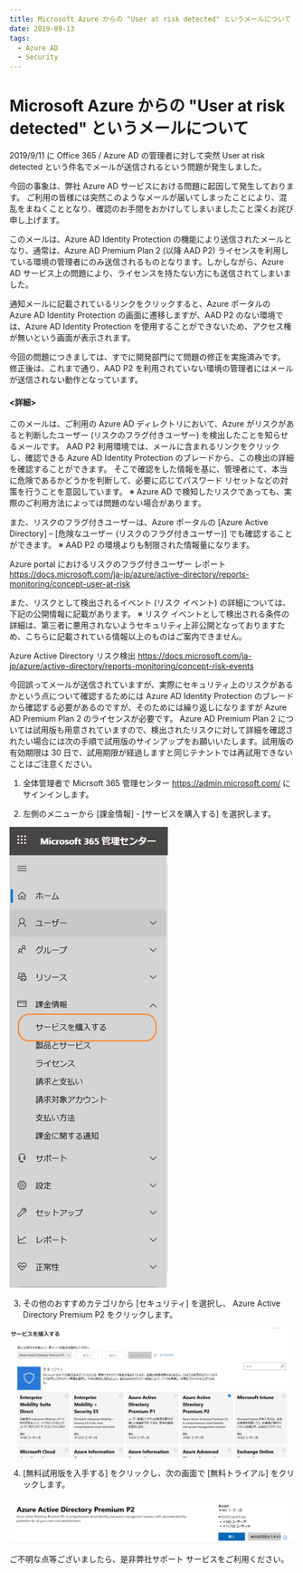 ```yaml
---
title: Microsoft Azure からの "User at risk detected" というメールについて
date: 2019-09-13
tags:
  - Azure AD
  - Security
---
```


# Microsoft Azure からの "User at risk detected" というメールについて

2019/9/11 に Office 365 / Azure AD の管理者に対して突然 User at risk detected という件名でメールが送信されるという問題が発生しました。

今回の事象は、弊社 Azure AD サービスにおける問題に起因して発生しております。
ご利用の皆様には突然このようなメールが届いてしまったことにより、混乱をまねくこととなり、確認のお手間をおかけしてしまいましたこと深くお詫び申し上げます。

このメールは、Azure AD Identity Protection の機能により送信されたメールとなり、通常は、Azure AD Premium Plan 2 (以降 AAD P2) ライセンスを利用している環境の管理者にのみ送信されるものとなります。しかしながら、Azure AD サービス上の問題により、ライセンスを持たない方にも送信されてしまいました。

通知メールに記載されているリンクをクリックすると、Azure ポータルの Azure AD Identity Protection の画面に遷移しますが、AAD P2 のない環境では、Azure AD Identity Protection を使用することができないため、アクセス権が無いという画面が表示されます。

今回の問題につきましては、すでに開発部門にて問題の修正を実施済みです。
修正後は、これまで通り、AAD P2 を利用されていない環境の管理者にはメールが送信されない動作となっています。

#### <詳細>
このメールは、ご利用の Azure AD ディレクトリにおいて、Azure がリスクがあると判断したユーザー (リスクのフラグ付きユーザー) を検出したことを知らせるメールです。
AAD P2 利用環境では、メールに含まれるリンクをクリックし、確認できる Azure AD Identity Protection のブレードから、この検出の詳細を確認することができます。
そこで確認をした情報を基に、管理者にて、本当に危険であるかどうかを判断して、必要に応じてパスワード リセットなどの対策を行うことを意図しています。
	※ Azure AD で検知したリスクであっても、実際のご利用方法によっては問題のない場合があります。

また、リスクのフラグ付きユーザーは、Azure ポータルの [Azure Active Directory] – [危険なユーザー (リスクのフラグ付きユーザー)] でも確認することができます。
	※ AAD P2 の環境よりも制限された情報量になります。

Azure portal におけるリスクのフラグ付きユーザー レポート
https://docs.microsoft.com/ja-jp/azure/active-directory/reports-monitoring/concept-user-at-risk

また、リスクとして検出されるイベント (リスク イベント) の詳細については、下記の公開情報に記載があります。
	※ リスク イベントとして検出される条件の詳細は、第三者に悪用されないようセキュリティ上非公開となっておりますため、こちらに記載されている情報以上のものはご案内できません。

Azure Active Directory リスク検出
https://docs.microsoft.com/ja-jp/azure/active-directory/reports-monitoring/concept-risk-events

今回誤ってメールが送信されていますが、実際にセキュリティ上のリスクがあるかという点について確認するためには Azure AD Identity Protection のブレードから確認する必要があるのですが、そのためには繰り返しになりますが Azure AD Premium Plan 2 のライセンスが必要です。 Azure AD Premium Plan 2 については試用版も用意されていますので、検出されたリスクに対して詳細を確認されたい場合には次の手順で試用版のサインアップをお願いいたします。試用版の有効期限は 30 日で、試用期限が経過しますと同じテナントでは再試用できないことはご注意ください。

1. 全体管理者で Micrsoft 365 管理センター https://admin.microsoft.com/ にサインインします。

2. 左側のメニューから [課金情報] - [サービスを購入する] を選択します。

![](./azure-active-directory/User-at-risk-detected/step2.png)

3. その他のおすすめカテゴリから [セキュリティ] を選択し、 Azure Active Directory Premium P2 をクリックします。

![](./azure-active-directory/User-at-risk-detected/step3.png)

4. [無料試用版を入手する] をクリックし、次の画面で [無料トライアル] をクリックします。

![](./azure-active-directory/User-at-risk-detected/step4.png)


ご不明な点等ございましたら、是非弊社サポート サービスをご利用ください。

